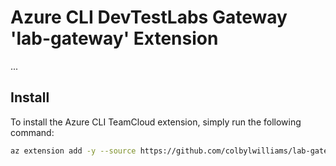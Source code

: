 # Azure CLI DevTestLabs Gateway 'lab-gateway' Extension

...

## Install

To install the Azure CLI TeamCloud extension, simply run the following command:

```sh
az extension add -y --source https://github.com/colbylwilliams/lab-gateway/releases/latest/download/lab_gateway-0.2.1-py2.py3-none-any.whl
```
